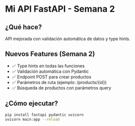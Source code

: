 # Mi API FastAPI - Semana 2

## ¿Qué hace?

API mejorada con validación automática de datos y type hints.

## Nuevos Features (Semana 2)

- ✅ Type hints en todas las funciones
- ✅ Validación automática con Pydantic
- ✅ Endpoint POST para crear productos
- ✅ Parámetros de ruta (ejemplo: /products/{id})
- ✅ Búsqueda de productos con parámetros query

## ¿Cómo ejecutar?

```bash
pip install fastapi pydantic uvicorn
uvicorn main:app --reload

